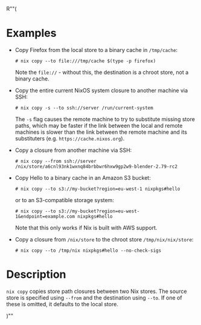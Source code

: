 R""(

# Examples

* Copy Firefox from the local store to a binary cache in `/tmp/cache`:

  ```console
  # nix copy --to file:///tmp/cache $(type -p firefox)
  ```

  Note the `file://` - without this, the destination is a chroot
  store, not a binary cache.

* Copy the entire current NixOS system closure to another machine via
  SSH:

  ```console
  # nix copy -s --to ssh://server /run/current-system
  ```

  The `-s` flag causes the remote machine to try to substitute missing
  store paths, which may be faster if the link between the local and
  remote machines is slower than the link between the remote machine
  and its substituters (e.g. `https://cache.nixos.org`).

* Copy a closure from another machine via SSH:

  ```console
  # nix copy --from ssh://server /nix/store/a6cnl93nk1wxnq84brbbwr6hxw9gp2w9-blender-2.79-rc2
  ```

* Copy Hello to a binary cache in an Amazon S3 bucket:

  ```console
  # nix copy --to s3://my-bucket?region=eu-west-1 nixpkgs#hello
  ```

  or to an S3-compatible storage system:

  ```console
  # nix copy --to s3://my-bucket?region=eu-west-1&endpoint=example.com nixpkgs#hello
  ```

  Note that this only works if Nix is built with AWS support.

* Copy a closure from `/nix/store` to the chroot store `/tmp/nix/nix/store`:

  ```console
  # nix copy --to /tmp/nix nixpkgs#hello --no-check-sigs
  ```

# Description

`nix copy` copies store path closures between two Nix stores. The
source store is specified using `--from` and the destination using
`--to`. If one of these is omitted, it defaults to the local store.

)""
